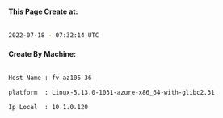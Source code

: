 
   
#### This Page Create at:

```bash

2022-07-18 - 07:32:14 UTC

```

#### Create By Machine:

```bash

Host Name : fv-az105-36

platform  : Linux-5.13.0-1031-azure-x86_64-with-glibc2.31

Ip Local  : 10.1.0.120

```

